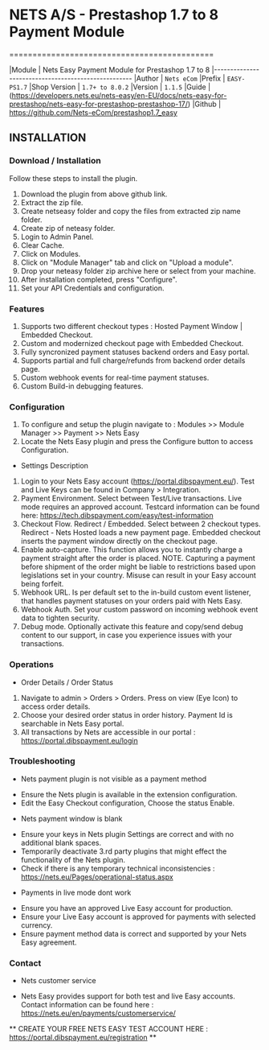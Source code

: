 # NETS A/S - Prestashop 1.7 to 8 Payment Module
============================================

|Module       | Nets Easy Payment Module for Prestashop 1.7 to 8
|----------------------------------------------------
|Author       | `Nets eCom`
|Prefix       | `EASY-PS1.7`
|Shop Version | `1.7+ to 8.0.2`
|Version      | `1.1.5`
|Guide        | (https://developers.nets.eu/nets-easy/en-EU/docs/nets-easy-for-prestashop/nets-easy-for-prestashop-prestashop-17/)
|Github       | https://github.com/Nets-eCom/prestashop1.7_easy

## INSTALLATION

### Download / Installation

Follow these steps to install the plugin.

01. Download the plugin from above github link.
02. Extract the zip file.
03. Create netseasy folder and copy the files from extracted zip name folder.
04. Create zip of neteasy folder.
05. Login to Admin Panel.
06. Clear Cache.
07. Click on Modules.
08. Click on "Module Manager" tab and click on "Upload a module".
09. Drop your neteasy folder zip archive here or select from your machine.
10. After installation completed, press "Configure".
11. Set your API Credentials and configuration.

### Features
01. Supports two different checkout types : Hosted Payment Window | Embedded Checkout.
02. Custom and modernized checkout page with Embedded Checkout.
03. Fully syncronized payment statuses backend orders and Easy portal. 
04. Supports partial and full charge/refunds from backend order details page.
05. Custom webhook events for real-time payment statuses.
06. Custom Build-in debugging features.

### Configuration
01. To configure and setup the plugin navigate to : Modules >> Module Manager >> Payment >> Nets Easy 
02. Locate the Nets Easy plugin and press the Configure button to access Configuration.

* Settings Description
01. Login to your Nets Easy account (https://portal.dibspayment.eu/). Test and Live Keys can be found in Company > Integration.
02. Payment Environment. Select between Test/Live transactions. Live mode requires an approved account. Testcard information can be found here: https://tech.dibspayment.com/easy/test-information 
03. Checkout Flow. Redirect / Embedded. Select between 2 checkout types. Redirect - Nets Hosted loads a new payment page. Embedded checkout inserts the payment window directly on the checkout page.
04. Enable auto-capture. This function allows you to instantly charge a payment straight after the order is placed.
   NOTE. Capturing a payment before shipment of the order might be liable to restrictions based upon legislations set in your country. Misuse can result in your Easy account being forfeit.
05. Webhook URL. Is per default set to the in-build custom event listener, that handles payment statuses on your orders paid with Nets Easy.
06. Webhook Auth. Set your custom password on incoming webhook event data to tighten security.
07. Debug mode. Optionally activate this feature and copy/send debug content to our support, in case you experience issues with your transactions.

### Operations
* Order Details / Order Status
01. Navigate to admin > Orders > Orders. Press on view (Eye Icon) to access order details.
02. Choose your desired order status in order history. Payment Id is searchable in Nets Easy portal.
03. All transactions by Nets are accessible in our portal : https://portal.dibspayment.eu/login

### Troubleshooting
* Nets payment plugin is not visible as a payment method
- Ensure the Nets plugin is available in the extension configuration.
- Edit the Easy Checkout configuration, Choose the status Enable.

* Nets payment window is blank
- Ensure your keys in Nets plugin Settings are correct and with no additional blank spaces.
- Temporarily deactivate 3.rd party plugins that might effect the functionality of the Nets plugin.
- Check if there is any temporary technical inconsistencies : https://nets.eu/Pages/operational-status.aspx

* Payments in live mode dont work
- Ensure you have an approved Live Easy account for production.
- Ensure your Live Easy account is approved for payments with selected currency.
- Ensure payment method data is correct and supported by your Nets Easy agreement.

### Contact
* Nets customer service
- Nets Easy provides support for both test and live Easy accounts. Contact information can be found here : https://nets.eu/en/payments/customerservice/

** CREATE YOUR FREE NETS EASY TEST ACCOUNT HERE : https://portal.dibspayment.eu/registration **
